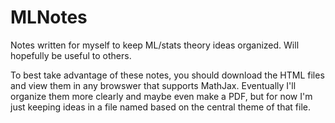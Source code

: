 # MLNotes
Notes written for myself to keep ML/stats theory ideas organized. Will hopefully be useful to others.

To best take advantage of these notes, you should download the HTML files and view them in any browswer that supports MathJax. Eventually I'll organize them more clearly and maybe even make a PDF, but for now I'm just keeping ideas in a file named based on the central theme of that file.
